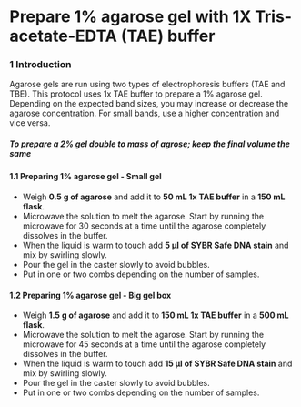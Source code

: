 # Prepare 1% agarose gel with 1X Tris-acetate-EDTA (TAE) buffer

### 1	Introduction

Agarose gels are run using two types of electrophoresis buffers (TAE and TBE). This protocol uses 1x TAE buffer to prepare a 1% agarose gel. Depending on the expected band sizes, you may increase or decrease the agarose concentration. For small bands, use a higher concentration and vice versa.  

##### To prepare a 2% gel double to mass of agrose; keep the final volume the same 

#### 1.1 Preparing 1% agarose gel - Small gel

  * Weigh **0.5 g of agarose** and add it to **50 mL 1x TAE buffer** in a **150 mL flask**.
  * Microwave the solution to melt the agarose. Start by running the microwave for 30 seconds at a time until the agarose completely dissolves in the buffer.
  * When the liquid is warm to touch add **5 &#956;l of SYBR Safe DNA stain** and mix by swirling slowly.
  * Pour the gel in the caster slowly to avoid bubbles.
  * Put in one or two combs depending on the number of samples.  

#### 1.2 Preparing 1% agarose gel - Big gel box
  * Weigh **1.5 g of agarose** and add it to **150 mL 1x TAE buffer** in a **500 mL flask**.
  * Microwave the solution to melt the agarose. Start by running the microwave for 45 seconds at a time until the agarose completely dissolves in the buffer.
  * When the liquid is warm to touch add **15 &#956;l of SYBR Safe DNA stain** and mix by swirling slowly.
  * Pour the gel in the caster slowly to avoid bubbles.
  * Put in one or two combs depending on the number of samples. 
